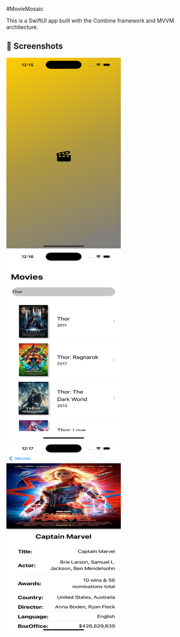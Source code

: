 
#MovieMosaic

This is a SwiftUI app built with the Combine framework and MVVM architecture.

## 📸 Screenshots
<img src="MovieMosaic/Screenshots/SplashScreen.png" alt="Splash Screen" width="300" height="500"/>
<img src="MovieMosaic/Screenshots/ListScreen.png" alt="Movie List Screen" width="300" height="500"/>
<img src="MovieMosaic/Screenshots/DetailScreen.png" alt="Movie Details Screen" width="300" height="500"/>
